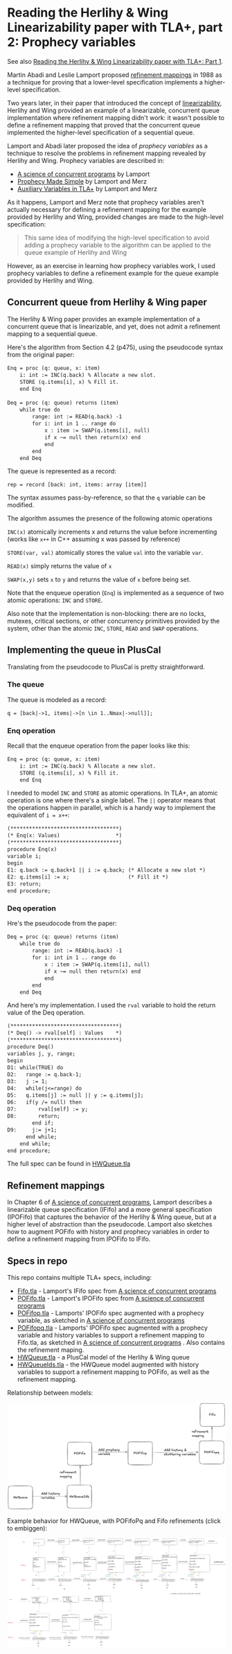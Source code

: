 # Reading the Herlihy & Wing Linearizability paper with TLA+, part 2: Prophecy variables

See also [Reading the Herlihy & Wing Linearizability paper with TLA+: Part 1][part-1].

[part-1]: https://github.com/lorin/tla-linearizability

Martin Abadi and Leslie Lamport proposed [refinement mappings] in 1988 as a technique
for proving that a lower-level specification implements a higher-level
specification.

[refinement mappings]: https://www.microsoft.com/en-us/research/publication/the-existence-of-refinement-mappings/

Two years later, in their paper that introduced the concept of [linearizability][herlihy], Herlihy and Wing
provided an example of a linearizable, concurrent queue implementation where
refinement mapping didn't work: it wasn't possible to define a refinement
mapping that proved that the concurrent queue implemented the higher-level
specification of a sequential queue.

[herlihy]: https://cs.brown.edu/~mph/HerlihyW90/p463-herlihy.pdf

Lamport and Abadi later proposed the idea of *prophecy variables*  as a
technique to resolve the problems in refinement mapping revealed by Herlihy and Wing.
Prophecy variables are described in:

* [A science of concurrent programs][science] by Lamport
* [Prophecy Made Simple][simple] by Lamport and Merz
* [Auxiliary Variables in TLA+][aux] by Lamport and Merz

[science]: https://lamport.azurewebsites.net/tla/science.pdf

As it happens, Lamport and Merz note that prophecy variables aren't actually
necessary for defining a refinement mapping for the example provided by Herlihy
and Wing, provided changes are made to the high-level specification:

> This same idea of modifying the high-level specification to avoid adding a
> prophecy variable to the algorithm can be applied to the queue
> example of Herlihy and Wing

However, as an exercise in learning how prophecy variables work, I used prophecy variables to
define a refinement example for the queue example provided by Herlihy and Wing.

[aux]:  http://lamport.azurewebsites.net/pubs/pubs.html#auxiliary
[simple]: https://lamport.azurewebsites.net/pubs/pubs.html#simple

## Concurrent queue from Herlihy & Wing paper

The Herlihy & Wing paper provides an example implementation of a concurrent
queue that is linearizable, and yet, does not admit a refinement mapping
to a sequential queue.

Here's the algorithm from Section 4.2 (p475), using the pseudocode syntax
from the original paper:

```
Enq = proc (q: queue, x: item)
    i: int := INC(q.back) % Allocate a new slot.
    STORE (q.items[i], x) % Fill it.
    end Enq

Deq = proc (q: queue) returns (item)
    while true do
        range: int := READ(q.back) -1
        for i: int in 1 .. range do
            x : item := SWAP(q.items[i], null)
            if x ~= null then return(x) end
            end
        end
    end Deq
```

The queue is represented as a record:

```tla
rep = record [back: int, items: array [item]] 
```

The syntax assumes pass-by-reference, so that the `q` variable can be modified.

The algorithm assumes the presence of the following atomic operations

`INC(x)` atomically increments x and returns the value before incrementing
(works like `x++` in C++ assuming x was passed by reference)

`STORE(var, val)` atomically stores the value `val` into the variable `var`.

`READ(x)` simply returns the value of `x`

`SWAP(x,y)` sets `x` to `y` and returns the value of `x` before being set.

Note that the enqueue operation (`Enq`) is implemented as a sequence of two
atomic operations: `INC` and `STORE`.

Also note that the implementation is non-blocking: there are no locks, mutexes,
critical sections, or other concurrency primitives provided by the system,
other than the atomic `INC`, `STORE`, `READ` and `SWAP` operations.


## Implementing the queue in PlusCal

Translating from the pseudocode to PlusCal is pretty straightforward. 

### The queue

The queue is modeled as a record:

```
q = [back|->1, items|->[n \in 1..Nmax|->null]];
```

### Enq operation

Recall that the enqueue operation from the paper looks like this:

```
Enq = proc (q: queue, x: item)
    i: int := INC(q.back) % Allocate a new slot.
    STORE (q.items[i], x) % Fill it.
    end Enq
```


I needed to model `INC` and `STORE` as atomic operations. In TLA+, an atomic operation is one where there's a single label.
The `||` operator means that the operations happen in parallel, which is a handy way to implement the equivalent of `i = x++`:


```tla
(***********************************)
(* Enq(x: Values)                  *)
(***********************************)
procedure Enq(x)
variable i;
begin
E1: q.back := q.back+1 || i := q.back; (* Allocate a new slot *)
E2: q.items[i] := x;                   (* Fill it *)
E3: return;
end procedure;
```


### Deq operation

Hre's the pseudocode from the paper:

```
Deq = proc (q: queue) returns (item)
    while true do
        range: int := READ(q.back) -1
        for i: int in 1 .. range do
            x : item := SWAP(q.items[i], null)
            if x ~= null then return(x) end
            end
        end
    end Deq
```

And here's my implementation. I used the `rval` variable to hold the return value of the Deq operation.


```tla
(***********************************)
(* Deq() -> rval[self] : Values    *)
(***********************************)
procedure Deq()
variables j, y, range;
begin
D1: while(TRUE) do
D2:   range := q.back-1;
D3:   j := 1;
D4:   while(j<=range) do
D5:   q.items[j] := null || y := q.items[j];
D6:   if(y /= null) then
D7:       rval[self] := y;
D8:       return;
        end if;
D9:     j:= j+1;
      end while;
    end while;
end procedure;
```

The full spec can be found in [HWQueue.tla](HWQueue.tla)

## Refinement mappings

In Chapter 6 of [A science of concurrent programs][science], Lamport describes a
linearizable queue specification (IFifo) and a more general specification
(IPOFifo) that captures the behavior of the Herlihy & Wing queue, but at a
higher level of abstraction than the pseudocode. Lamport also sketches how to
augment POFifo with history and prophecy variables in order to define a refinement mapping from IPOFifo to IFifo.



## Specs in repo

This repo contains multiple TLA+ specs, including:

* [Fifo.tla](Fifo.tla) - Lamport's IFifo spec from [A science of concurrent programs][science]
* [POFifo.tla](POFifo.tla) - Lamport's IPOFifo spec from [A science of concurrent programs][science]
* [POFifop.tla](POFifop.tla) - Lamports' IPOFifo spec augmented with a prophecy variable, as sketched in [A science of concurrent programs][science]
* [POFifopq.tla](POFifopq.tla) - Lamports' IPOFifo spec augmented with a prophecy variable and history variables to support a refinement mapping to Fifo.tla, as sketched in [A science of concurrent programs][science] . Also contains the refinement maping.
* [HWQueue.tla](HWQueue.tla) - a PlusCal model of the Herlihy & Wing queue
* [HWQueueIds.tla](HWQueueIds.tla) - the HWQueue model augmented with history variables to support a refinement mapping to POFifo, as well as the refinement mapping.


Relationship between models:

![img](img/mappings.png)

Example behavior for HWQueue, with POFifoPq and Fifo refinements (click to embiggen):

![img](img/POFifo-example-behavior.png)


